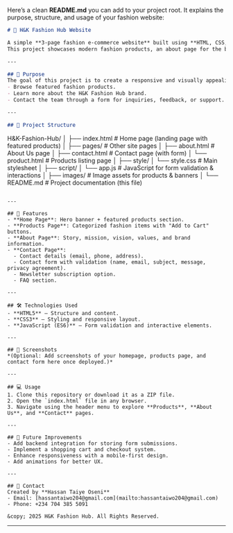 Here’s a clean **README.md** you can add to your project root. It explains the purpose, structure, and usage of your fashion website:

```markdown
# 👗 H&K Fashion Hub Website

A simple **3-page fashion e-commerce website** built using **HTML, CSS, and JavaScript**.  
This project showcases modern fashion products, an about page for the brand, and a contact page with a functional form.

---

## 🌟 Purpose
The goal of this project is to create a responsive and visually appealing fashion website where users can:
- Browse featured fashion products.
- Learn more about the H&K Fashion Hub brand.
- Contact the team through a form for inquiries, feedback, or support.

---

## 📂 Project Structure
```

H\&K-Fashion-Hub/
│
├── index.html              # Home page (landing page with featured products)
│
├── pages/                  # Other site pages
│   ├── about.html          # About Us page
│   ├── contact.html        # Contact page (with form)
│   └── product.html        # Products listing page
│
├── style/
│   └── style.css           # Main stylesheet
│
├── script/
│   └── app.js              # JavaScript for form validation & interactions
│
├── images/                 # Image assets for products & banners
│
└── README.md               # Project documentation (this file)

```

---

## 🚀 Features
- **Home Page**: Hero banner + featured products section.  
- **Products Page**: Categorized fashion items with "Add to Cart" buttons.  
- **About Page**: Story, mission, vision, values, and brand information.  
- **Contact Page**:  
  - Contact details (email, phone, address).  
  - Contact form with validation (name, email, subject, message, privacy agreement).  
  - Newsletter subscription option.  
  - FAQ section.  

---

## 🛠️ Technologies Used
- **HTML5** – Structure and content.  
- **CSS3** – Styling and responsive layout.  
- **JavaScript (ES6)** – Form validation and interactive elements.  

---

## 📸 Screenshots
*(Optional: Add screenshots of your homepage, products page, and contact form here once deployed.)*

---

## 💻 Usage
1. Clone this repository or download it as a ZIP file.  
2. Open the `index.html` file in any browser.  
3. Navigate using the header menu to explore **Products**, **About Us**, and **Contact** pages.  

---

## 📌 Future Improvements
- Add backend integration for storing form submissions.  
- Implement a shopping cart and checkout system.  
- Enhance responsiveness with a mobile-first design.  
- Add animations for better UX.  

---

## 📧 Contact
Created by **Hassan Taiye Oseni**  
- Email: [hassantaiwo204@gmail.com](mailto:hassantaiwo204@gmail.com)  
- Phone: +234 704 385 5091  

&copy; 2025 H&K Fashion Hub. All Rights Reserved.  
```

---


